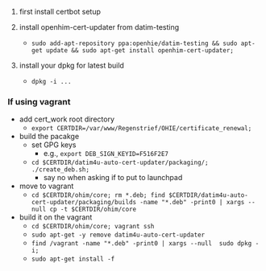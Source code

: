 1. first install certbot setup

2. install openhim-cert-updater from datim-testing
    -  `sudo add-apt-repository ppa:openhie/datim-testing && sudo apt-get update && sudo apt-get install openhim-cert-updater;`
    
3. install your dpkg for latest build
    - `dpkg -i ...`
    
    
    
### If using vagrant

- add cert_work root directory
    - `export CERTDIR=/var/www/Regenstrief/OHIE/certificate_renewal;`
- build the pacakge
    - set GPG keys
        - e.g., `export DEB_SIGN_KEYID=F516F2E7`
    - `cd $CERTDIR/datim4u-auto-cert-updater/packaging/; ./create_deb.sh;`
        - say no when asking if to put to launchpad
- move to vagrant
    - `cd $CERTDIR/ohim/core; rm *.deb; find $CERTDIR/datim4u-auto-cert-updater/packaging/builds -name "*.deb" -print0 | xargs --null cp -t $CERTDIR/ohim/core`
- build it on the vagrant 
    - `cd $CERTDIR/ohim/core; vagrant ssh`
    - `sudo apt-get -y remove datim4u-auto-cert-updater`
    - `find /vagrant -name "*.deb" -print0 | xargs --null  sudo dpkg -i; `
    - `sudo apt-get install -f`
        